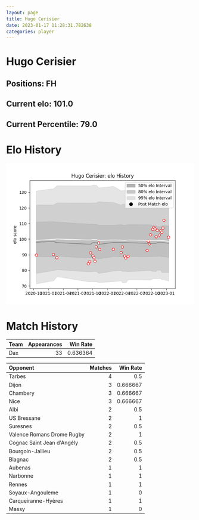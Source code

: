 ```yaml
---  
layout: page  
title: Hugo Cerisier  
date: 2023-01-17 11:28:31.782638  
categories: player  
---
```

# Hugo Cerisier

## Positions: FH

## Current elo: 101.0

## Current Percentile: 79.0

# Elo History


![elo history](history_HugoCerisier.png)
# Match History


| Team   |   Appearances |   Win Rate |
|:-------|--------------:|-----------:|
| Dax    |            33 |   0.636364 |

| Opponent                   |   Matches |   Win Rate |
|:---------------------------|----------:|-----------:|
| Tarbes                     |         4 |   0.5      |
| Dijon                      |         3 |   0.666667 |
| Chambery                   |         3 |   0.666667 |
| Nice                       |         3 |   0.666667 |
| Albi                       |         2 |   0.5      |
| US Bressane                |         2 |   1        |
| Suresnes                   |         2 |   0.5      |
| Valence Romans Drome Rugby |         2 |   1        |
| Cognac Saint Jean d'Angély |         2 |   0.5      |
| Bourgoin-Jallieu           |         2 |   0.5      |
| Blagnac                    |         2 |   0.5      |
| Aubenas                    |         1 |   1        |
| Narbonne                   |         1 |   1        |
| Rennes                     |         1 |   1        |
| Soyaux-Angouleme           |         1 |   0        |
| Carqueiranne-Hyères        |         1 |   1        |
| Massy                      |         1 |   0        |